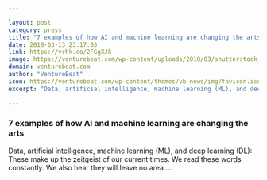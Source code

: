 ```yaml
---

layout: post
category: press
title: "7 examples of how AI and machine learning are changing the arts"
date: 2018-03-13 23:17:03
link: https://vrhk.co/2FGgXJk
image: https://venturebeat.com/wp-content/uploads/2018/03/shutterstock_615287789-e1520920913514.jpg?fit=1200%2C800&strip=all
domain: venturebeat.com
author: "VentureBeat"
icon: https://venturebeat.com/wp-content/themes/vb-news/img/favicon.ico
excerpt: "Data, artificial intelligence, machine learning (ML), and deep learning (DL): These make up the zeitgeist of our current times. We read these words constantly. We also hear they will leave no area …"

---
```


### 7 examples of how AI and machine learning are changing the arts

Data, artificial intelligence, machine learning (ML), and deep learning (DL): These make up the zeitgeist of our current times. We read these words constantly. We also hear they will leave no area …
